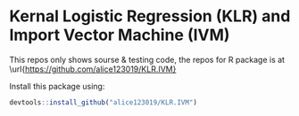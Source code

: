 # Kernal Logistic Regression (KLR) and Import Vector Machine (IVM)

This repos only shows sourse & testing code, the repos for R package is at \url{https://github.com/alice123019/KLR.IVM}

Install this package using:
```R
devtools::install_github("alice123019/KLR.IVM")
```

